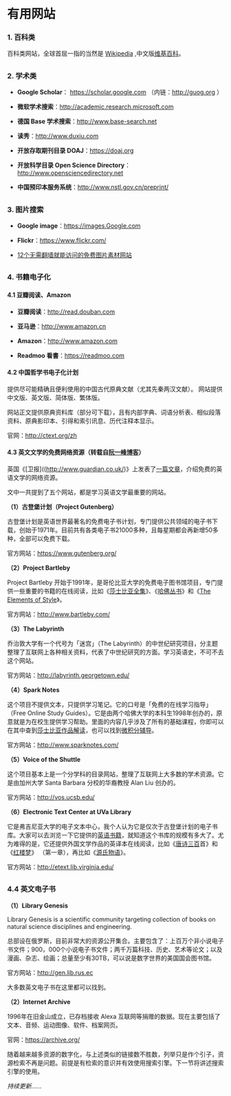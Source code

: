 # 有用网站

### 1. 百科类

百科类网站，全球首屈一指的当然是 [Wikipedia](https://www.wikipedia.org) ,中文版[维基百科](https://zh.wikipedia.org)。

## 

### 2. 学术类

* **Google Scholar**： https://scholar.google.com （内链：http://guog.org ）

* **微软学术搜索**：http://academic.research.microsoft.com

* **德国 Base 学术搜索**：http://www.base-search.net

* **读秀**：http://www.duxiu.com

* **开放存取期刊目录 DOAJ**：https://doaj.org

* **开放科学目录 Open Science Directory**：http://www.opensciencedirectory.net 

* **中国预印本服务系统**：http://www.nstl.gov.cn/preprint/

## 

### 3. 图片搜索

* **Google image**：https://images.Google.com 

* **Flickr**：https://www.flickr.com/

* [12个无需翻墙就能访问的免费图片素材网站](https://mp.weixin.qq.com/s?__biz=MzA5NDExMjUwOA==&mid=208542600&idx=1&sn=979a361602675b8f3b5be73fae32724e&scene=4&srcid=pwr0Yb98aN9dz8Dhlrri#rd)

## 

### 4. 书籍电子化

#### 4.1 豆瓣阅读、Amazon

* **豆瓣阅读**：http://read.douban.com

* **亚马逊**：http://www.amazon.cn 

* **Amazon**：http://www.amazon.com 

* **Readmoo 看書**：https://readmoo.com

#### 4.2 中国哲学书电子化计划

提供尽可能精确且便利使用的中国古代原典文献（尤其先秦两汉文献）。
网站提供中文版、英文版、简体版、繁体版。

网站正文提供原典资料库（部分可下载），且有内部字典、词语分析表、相似段落资料、原典影印本、引得和索引讯息、历代注释本显示。

官网：http://ctext.org/zh

#### 4.3 英文文学的免费网络资源（转载自[阮一峰博客](http://www.ruanyifeng.com/blog/2007/08/free_internet_resources_of_english_literature.html)）

英国《[卫报]((http://www.guardian.co.uk/)》上发表了[一篇文章](http://education.guardian.co.uk/higher/columnist/story/0,,2134244,00.html)，介绍免费的英语文学的网络资源。

文中一共提到了五个网站，都是学习英语文学最重要的网站。

**（1）古登堡计划（Project Gutenberg）**

古登堡计划是英语世界最著名的免费电子书计划，专门提供公共领域的电子书下载，创始于1971年。目前共有各类电子书21000多种，且每星期都会再新增50多种，全部可以免费下载。

官方网站：https://www.gutenberg.org/

**（2）Project Bartleby**

Project Bartleby 开始于1991年，是哥伦比亚大学的免费电子图书馆项目，专门提供一些重要的书籍的在线阅读，比如《[莎士比亚全集](http://www.bartleby.com/70/)》、《[哈佛丛书](http://www.bartleby.com/hc/)》和《[The Elements of Style](http://www.bartleby.com/141/)》。

官方网站：http://www.bartleby.com/

**（3）The Labyrinth**

乔治敦大学有一个代号为「迷宫｣（The Labyrinth）的中世纪研究项目，分主题整理了互联网上各种相关资料，代表了中世纪研究的方面。学习英语史，不可不去这个网站。

官方网站：http://labyrinth.georgetown.edu/

**（4）Spark Notes**

这个项目不提供文本，只提供学习笔记。它的口号是「免费的在线学习指导｣（Free Online Study Guides）。它是由两个哈佛大学的本科生1998年创办的，原意就是为在校生提供学习帮助。里面的内容几乎涉及了所有的基础课程，你即可以在其中查到[莎士比亚作品解读](http://www.sparknotes.com/shakespeare/)，也可以找到[微积分辅导](http://www.sparknotes.com/math/)。

官方网站：http://www.sparknotes.com/

**（5）Voice of the Shuttle**

这个项目基本上是一个分学科的目录网站，整理了互联网上大多数的学术资源。它是由加州大学 Santa Barbara 分校的华裔教授 Alan Liu 创办的。

官方网站：http://vos.ucsb.edu/

**（6）Electronic Text Center at UVa Library**

它是弗吉尼亚大学的电子文本中心，我个人认为它是仅次于古登堡计划的电子书库。大家可以去浏览一下它提供的[英语书籍](http://etext.lib.virginia.edu/collections/languages/english/)，就知道这个书库的规模有多大了。尤为难得的是，它还提供外国文学作品的英译本在线阅读，比如《[唐诗三百](http://etext.lib.virginia.edu/chinese/frame.htm)首》和《[红楼梦](http://etext.lib.virginia.edu/chinese/HLM/caohome.html)》 （第一章），再比如《[源氏物语](http://etext.lib.virginia.edu/japanese/genji/index.html)》。

官方网站：http://etext.lib.virginia.edu/

## 

### 4.4 英文电子书

**（1）Library Genesis**

Library Genesis is a scientific community targeting collection of books on natural science disciplines and engineering.

总部设在俄罗斯，目前非常大的资源公开集合。主要包含了：上百万个非小说电子书文件；900，000个小说电子书文件；两千万篇科技、历史、艺术等论文；以及漫画、杂志、绘画；总量至少有30TB，可以说是数字世界的美国国会图书馆。

官方网站：http://gen.lib.rus.ec

大多数英文电子书在这里都可以找到。

**（2）Internet Archive**

1996年在旧金山成立，已存档接收 Alexa 互联网等捐赠的数据。现在主要包括了文本、音频、运动图像、软件、档案网页。


官网：https://archive.org/ 

随着越来越多资源的数字化，与上述类似的链接数不胜数，列举只是作个引子，资源检索不再是问题。前提是有检索的意识并有效使用搜索引擎。下一节将讲述搜索引擎的使用。

*持续更新......*

